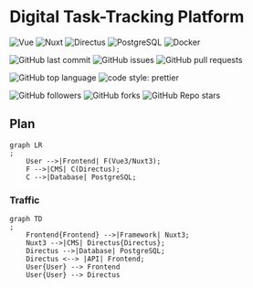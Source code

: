 # Digital Task-Tracking Platform

![Vue](https://img.shields.io/badge/-Vue_3-4FC08D?style=flat-square&logo=vue.js&logoColor=white)
![Nuxt](https://img.shields.io/badge/-Nuxt_3-00C58E?style=flat-square&logo=nuxt.js&logoColor=white)
![Directus](https://img.shields.io/badge/-Directus-2586B3?style=flat-square&logo=directus&logoColor=white)
![PostgreSQL](https://img.shields.io/badge/-PostgreSQL-336791?style=flat-square&logo=postgresql&logoColor=white)
![Docker](https://img.shields.io/badge/-Docker-2496ED?style=flat-square&logo=docker&logoColor=white)

![GitHub last commit](https://img.shields.io/github/last-commit/serveri/fuksipassi)
![GitHub issues](https://img.shields.io/github/issues/serveri/fuksipassi)
![GitHub pull requests](https://img.shields.io/github/issues-pr/serveri/fuksipassi)

![GitHub top language](https://img.shields.io/github/languages/top/serveri/fuksipassi)
![code style: prettier](https://img.shields.io/badge/code_style-prettier-ff69b4.svg?style=flat)

![GitHub followers](https://img.shields.io/github/followers/serveri?style=social)
![GitHub forks](https://img.shields.io/github/forks/serveri/fuksipassi?style=social)
![GitHub Repo stars](https://img.shields.io/github/stars/serveri/fuksipassi?style=social)


## Plan

````mermaid
graph LR
;
    User -->|Frontend| F(Vue3/Nuxt3);
    F -->|CMS| C(Directus);
    C -->|Database| PostgreSQL;

````

### Traffic

````mermaid
graph TD
;
    Frontend{Frontend} -->|Framework| Nuxt3;
    Nuxt3 -->|CMS| Directus{Directus};
    Directus -->|Database| PostgreSQL;
    Directus <--> |API| Frontend;
    User{User} --> Frontend
    User{User} --> Directus
````
